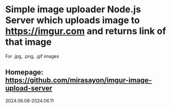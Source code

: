 # Simple image uploader Node.js Server which uploads image to <https://imgur.com> and returns link of that image

For .jpg, .png, .gif images

## Homepage: <https://github.com/mirasayon/imgur-image-upload-server>

2024.06.08-2024.06.11
